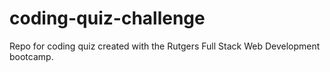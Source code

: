 # coding-quiz-challenge
Repo for coding quiz created with the Rutgers Full Stack Web Development bootcamp.
